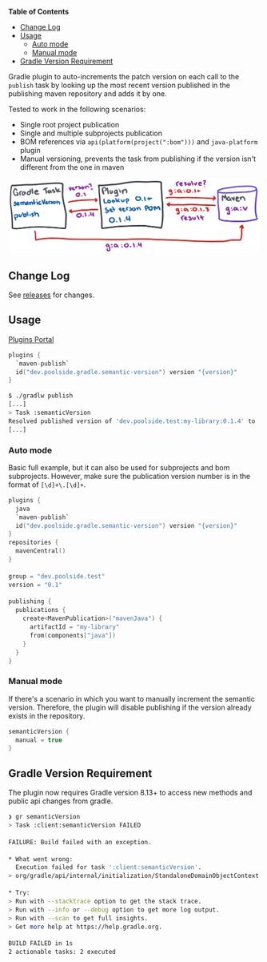 <!-- Generated with https://github.com/thlorenz/doctoc -->
<!-- doctoc docs/README.md >

<!-- START doctoc generated TOC please keep comment here to allow auto update -->
<!-- DON'T EDIT THIS SECTION, INSTEAD RE-RUN doctoc TO UPDATE -->
**Table of Contents**

- [Change Log](#change-log)
- [Usage](#usage)
  - [Auto mode](#auto-mode)
  - [Manual mode](#manual-mode)
- [Gradle Version Requirement](#gradle-version-requirement)

<!-- END doctoc generated TOC please keep comment here to allow auto update -->

Gradle plugin to auto-increments the patch version on each call to the `publish` task by looking up the most recent version published in the publishing maven repository and adds it by one.

Tested to work in the following scenarios:

* Single root project publication
* Single and multiple subprojects publication
* BOM references via `api(platform(project(":bom")))` and `java-platform` plugin
* Manual versioning, prevents the task from publishing if the version isn't different from the one in maven

![example](semantic-version-plugin.svg)

## Change Log

See [releases](https://github.com/countableSet/semantic-version-plugin/releases) for changes.

## Usage

[Plugins Portal](https://plugins.gradle.org/plugin/dev.poolside.gradle.semantic-version)

```kotlin
plugins {
  `maven-publish`
  id("dev.poolside.gradle.semantic-version") version "{version}"
}
```

```sh
$ ./gradlw publish
[...]
> Task :semanticVersion
Resolved published version of 'dev.poolside.test:my-library:0.1.4' to '0.1.5'
[...]
```

### Auto mode

Basic full example, but it can also be used for subprojects and bom subprojects. However, make sure the publication version number is in the format of `[\d]+\.[\d]+`.

```kotlin
plugins {
  java
  `maven-publish`
  id("dev.poolside.gradle.semantic-version") version "{version}"
}
repositories {
  mavenCentral()
}

group = "dev.poolside.test"
version = "0.1"

publishing {
  publications {
    create<MavenPublication>("mavenJava") { 
      artifactId = "my-library"
      from(components["java"])
    }
  }
}
```

### Manual mode

If there's a scenario in which you want to manually increment the semantic version. Therefore, the plugin will disable publishing if the version already exists in the repository.

```kotlin
semanticVersion {
  manual = true
}
```

## Gradle Version Requirement

The plugin now requires Gradle version 8.13+ to access new methods and public api changes from gradle.

```sh
❯ gr semanticVersion
> Task :client:semanticVersion FAILED

FAILURE: Build failed with an exception.

* What went wrong:
  Execution failed for task ':client:semanticVersion'.
> org/gradle/api/internal/initialization/StandaloneDomainObjectContext

* Try:
> Run with --stacktrace option to get the stack trace.
> Run with --info or --debug option to get more log output.
> Run with --scan to get full insights.
> Get more help at https://help.gradle.org.

BUILD FAILED in 1s
2 actionable tasks: 2 executed
```
